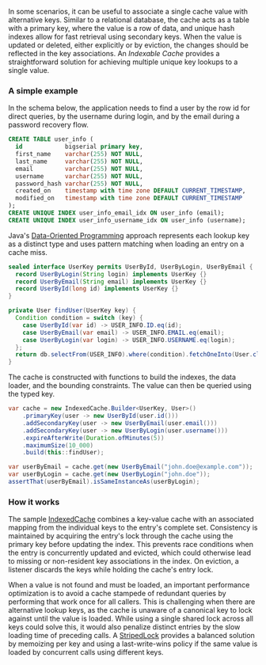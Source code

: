 In some scenarios, it can be useful to associate a single cache value with alternative keys. Similar
to a relational database, the cache acts as a table with a primary key, where the value is a row of
data, and unique hash indexes allow for fast retrieval using secondary keys. When the value is
updated or deleted, either explicitly or by eviction, the changes should be reflected in the key
associations. An _Indexable Cache_ provides a straightforward solution for achieving multiple unique
key lookups to a single value.

### A simple example
In the schema below, the application needs to find a user by the row id for direct queries, by the
username during login, and by the email during a password recovery flow.

```sql
CREATE TABLE user_info (
  id            bigserial primary key,
  first_name    varchar(255) NOT NULL,
  last_name     varchar(255) NOT NULL,
  email         varchar(255) NOT NULL,
  username      varchar(255) NOT NULL,
  password_hash varchar(255) NOT NULL,
  created_on    timestamp with time zone DEFAULT CURRENT_TIMESTAMP,
  modified_on   timestamp with time zone DEFAULT CURRENT_TIMESTAMP
);
CREATE UNIQUE INDEX user_info_email_idx ON user_info (email);
CREATE UNIQUE INDEX user_info_username_idx ON user_info (username);
```

Java's [Data-Oriented Programming][] approach represents each lookup key as a distinct type and uses
pattern matching when loading an entry on a cache miss.

```java
sealed interface UserKey permits UserById, UserByLogin, UserByEmail {
  record UserByLogin(String login) implements UserKey {}
  record UserByEmail(String email) implements UserKey {}
  record UserById(long id) implements UserKey {}
}

private User findUser(UserKey key) {
  Condition condition = switch (key) {
    case UserById(var id) -> USER_INFO.ID.eq(id);
    case UserByEmail(var email) -> USER_INFO.EMAIL.eq(email);
    case UserByLogin(var login) -> USER_INFO.USERNAME.eq(login);
  };
  return db.selectFrom(USER_INFO).where(condition).fetchOneInto(User.class);
}
```

The cache is constructed with functions to build the indexes, the data loader, and the bounding
constraints. The value can then be queried using the typed key.

```java
var cache = new IndexedCache.Builder<UserKey, User>()
    .primaryKey(user -> new UserById(user.id()))
    .addSecondaryKey(user -> new UserByEmail(user.email()))
    .addSecondaryKey(user -> new UserByLogin(user.username()))
    .expireAfterWrite(Duration.ofMinutes(5))
    .maximumSize(10_000)
    .build(this::findUser);

var userByEmail = cache.get(new UserByEmail("john.doe@example.com"));
var userByLogin = cache.get(new UserByLogin("john.doe"));
assertThat(userByEmail).isSameInstanceAs(userByLogin);
```

### How it works
The sample [IndexedCache][] combines a key-value cache with an associated mapping from the
individual keys to the entry's complete set. Consistency is maintained by acquiring the entry's lock
through the cache using the primary key before updating the index. This prevents race conditions
when the entry is concurrently updated and evicted, which could otherwise lead to missing or
non-resident key associations in the index. On eviction, a listener discards the keys while holding
the cache's entry lock.

When a value is not found and must be loaded, an important performance optimization is to avoid a
cache stampede of redundant queries by performing that work once for all callers. This is
challenging when there are alternative lookup keys, as the cache is unaware of a canonical key to
lock against until the value is loaded. While using a single shared lock across all keys could solve
this, it would also penalize distinct entries by the slow loading time of preceding calls. A
[StripedLock][] provides a balanced solution by memoizing per key and using a last-write-wins policy
if the same value is loaded by concurrent calls using different keys.

[Data-Oriented Programming]: https://inside.java/2024/05/23/dop-v1-1-introduction
[IndexedCache]: src/main/java/com/github/benmanes/caffeine/examples/indexable/IndexedCache.java
[StripedLock]: https://guava.dev/releases/snapshot-jre/api/docs/com/google/common/util/concurrent/Striped.html
